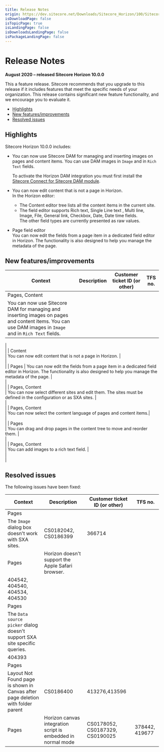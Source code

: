 ```yaml
---
title: Release Notes
origin: https://dev.sitecore.net/Downloads/Sitecore_Horizon/100/Sitecore_Horizon_1000/Release_Notes
isDownloadPage: false
isTopicPage: true
isLandingPage: false
isDownloadsLandingPage: false
isPackageLandingPage: false
---
```


# Release Notes

**August 2020 – released Sitecore Horizon 10.0.0**

This a feature release. Sitecore recommends that you upgrade to this release if it includes features that meet the specific needs of your organization. This release contains significant new feature functionality, and we encourage you to evaluate it.

-   [Highlights](#Highlights)
-   [New features/improvements](#New)
-   [Resolved issues](#Resolved)

## Highlights

Sitecore Horizon 10.0.0 includes:

-   ​​​​You can now use Sitecore DAM for managing and inserting images on pages and content items. You can use DAM images in `Image` and in `Rich Text` fields.
    
    To activate the Horizon DAM integration you must first install the [Sitecore Connect for Sitecore DAM module](/downloads/Sitecore_Plugin_for_Stylelabs_DAM).
    
-   You can now edit content that is not a page in Horizon.  
    In the Horizon editor:  
    -   The Content editor tree lists all the content items in the current site.
    -   The field editor supports Rich text, Single Line text , Multi line, Image, File, General link, ​Checkbox, Date, Date time fields.  
        ​​The other field types are currently presented as raw values.
-   Page field editor​  
    You can now edit the fields from a page item in a dedicated field editor in Horizon. The functionality is also designed to help you manage the metadata of the page.

## New features/improvements

 | Context | Description | Customer ticket ID (or other) | TFS no. |
 | --- | --- | --- | --- |
 | Pages, Content  
 | ​​​​​You can now use Sitecore DAM for managing and inserting images on pages and content items. You can use DAM images in `Image` and in `Rich Text` fields. |   
 |   
 |
 | Content  
 | You can now edit content that is not a page in Horizon. |   
 |   
 |
 | Pages | ​​​You can now edit the fields from a page item in a dedicated field editor in Horizon. The functionality is also designed to help you manage the metadata of the page. |   
 |   
 |
 | Pages, Content  
 | ​​​You can now select different sites and edit them. The sites must be defined in the configuration or as SXA sites. |   
 |   
 |
 | Pages, Content  
 | You can now select the content la​nguage of pages and content items.​​ |   
 |   
 |
 | Pages  
 | ​​​You can drag and drop pages in the content tree​ to move and reorder them. |   
 |   
 |
 | Pages, Content  
 | ​You can add images to a rich text field. |   
 |   
 |

## Resolved issues

The following issues have been fixed:

 | Context | Description | Customer ticket ID (or other) | TFS no. |
 | --- | --- | --- | --- |
 | Pages  
 | ​​​​The `Image` dialog box doesn't work with SXA​ sites. | CS0182042, CS0186399 | 366714 |
 | Pages | ​​Horizon doesn't support the Apple Safari browser. |   
 | 404542, 404540, 404534, 404530 |
 | Pages  
 | ​​​​The `Data source picker` dialog doesn't support SXA site specific queries. |   
 | 404393 |
 | Pages  
 | Layout Not Found page is shown in Canvas after page deletion with folder parent | CS0186400 | 413276,413596 |
 | Pages | Horizon canvas integration script is embedded in normal mode | CS0178052, CS0187329, CS0190025 | 378442, 419677 |